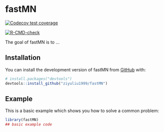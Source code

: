 
<!-- README.md is generated from README.Rmd. Please edit that file -->

# fastMN

<!-- badges: start -->

[![Codecov test
coverage](https://codecov.io/gh/ziyuliu1999/fastMN/graph/badge.svg)](https://app.codecov.io/gh/ziyuliu1999/fastMN)
<!-- badges: end -->

<!-- badges: start -->
[![R-CMD-check](https://github.com/ziyuliu1999/fastMN/actions/workflows/R-CMD-check.yaml/badge.svg)](https://github.com/ziyuliu1999/fastMN/actions/workflows/R-CMD-check.yaml)
<!-- badges: end -->

The goal of fastMN is to …

## Installation

You can install the development version of fastMN from
[GitHub](https://github.com/) with:

``` r
# install.packages("devtools")
devtools::install_github("ziyuliu1999/fastMN")
```

## Example

This is a basic example which shows you how to solve a common problem:

``` r
library(fastMN)
## basic example code
```
